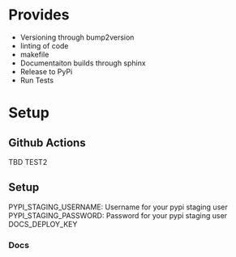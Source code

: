 # Provides

* Versioning through bump2version
* linting of code
* makefile 
* Documentaiton builds through sphinx
* Release to PyPi
* Run Tests

# Setup

## Github Actions
TBD
TEST2

## Setup

PYPI_STAGING_USERNAME: Username for your pypi staging user
PYPI_STAGING_PASSWORD: Password for your pypi staging user
DOCS_DEPLOY_KEY

### Docs